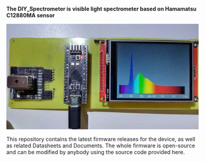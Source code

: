 
**The DIY_Spectrometer is visible light spectrometer based on Hamamatsu C12880MA sensor**

![Thermocam Image](Images/Spectrometer.jpg)


This repository contains the latest firmware releases for the device, as well as related Datasheets and Documents. The whole firmware is open-source and can be modified by anybody using the source code provided here.
